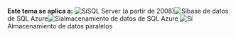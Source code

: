 <Token>**Este tema se aplica a:** ![Sí](media/yes.png)SQL Server (a partir de 2008)![Sí](media/yes.png)base de datos de SQL Azure![Sí](media/yes.png)almacenamiento de datos de SQL Azure ![Sí](media/yes.png) Almacenamiento de datos paralelos </Token> 
